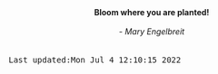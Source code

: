 
<div align="center"><b><span>Bloom where you are planted!</span></b><br><br><i> - Mary Engelbreit</i></div>
<br><br><kbd>Last updated:Mon Jul  4 12:10:15 2022</kbd>
